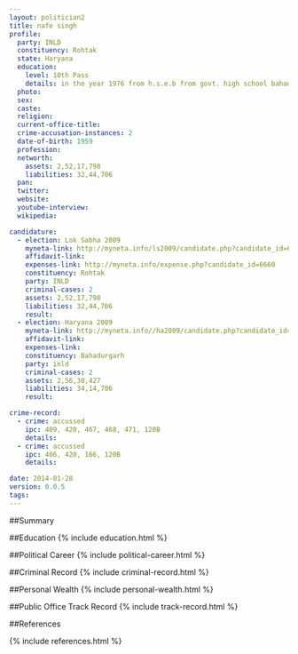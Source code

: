 ```yaml
---
layout: politician2
title: nafe singh
profile: 
  party: INLD
  constituency: Rohtak
  state: Haryana
  education: 
    level: 10th Pass
    details: in the year 1976 from h.s.e.b from govt. high school bahadurgarh distt, rohtak presently distt. jhajjar.
  photo: 
  sex: 
  caste: 
  religion: 
  current-office-title: 
  crime-accusation-instances: 2
  date-of-birth: 1959
  profession: 
  networth: 
    assets: 2,52,17,798
    liabilities: 32,44,706
  pan: 
  twitter: 
  website: 
  youtube-interview: 
  wikipedia: 

candidature: 
  - election: Lok Sabha 2009
    myneta-link: http://myneta.info/ls2009/candidate.php?candidate_id=6660
    affidavit-link: 
    expenses-link: http://myneta.info/expense.php?candidate_id=6660
    constituency: Rohtak 
    party: INLD
    criminal-cases: 2
    assets: 2,52,17,798
    liabilities: 32,44,706
    result:  
  - election: Haryana 2009
    myneta-link: http://myneta.info//ha2009/candidate.php?candidate_id=421
    affidavit-link: 
    expenses-link: 
    constituency: Bahadurgarh 
    party: inld
    criminal-cases: 2
    assets: 2,56,30,427
    liabilities: 34,14,706
    result:  

crime-record: 
  - crime: accussed
    ipc: 409, 420, 467, 468, 471, 120B
    details:  
  - crime: accussed
    ipc: 406, 420, 166, 120B
    details:  

date: 2014-01-28
version: 0.0.5
tags: 
---
```

##Summary


##Education
{% include education.html %}


##Political Career
{% include political-career.html %}


##Criminal Record
{% include criminal-record.html %}


##Personal Wealth
{% include personal-wealth.html %}


##Public Office Track Record
{% include track-record.html %}


##References


{% include references.html %}